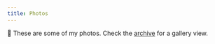 ```yaml
---
title: Photos
---
```


<div class="box">

📸 These are some of my photos. Check the [archive](/photos/archive/) for a gallery view.

</div>

<!--more-->

<style>
:root,
:root.dark {
  --c-h: 0;
  --c-s: 0%;
  --c-l: 10%;
}

:root.dark {
  --c-l: 70%;
}
</style>
